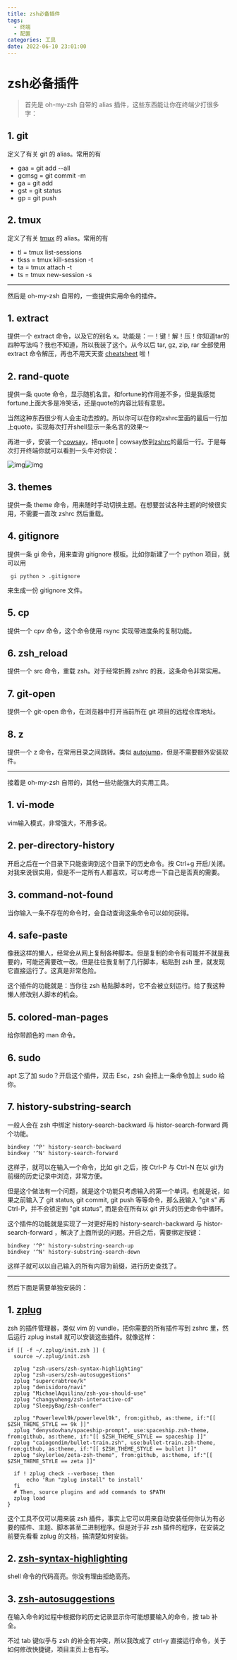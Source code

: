 ```yaml
---
title: zsh必备插件
tags:
  - 终端
  - 配置
categories: 工具
date: 2022-06-10 23:01:00
---
```


# zsh必备插件
> 首先是 oh-my-zsh 自带的 alias 插件，这些东西能让你在终端少打很多字：

## 1. git

定义了有关 git 的 alias。常用的有 

- gaa = git add --all 
- gcmsg = git commit -m 
- ga = git add 
- gst = git status 
- gp = git push

## 2. tmux

定义了有关 [tmux](https://www.zhihu.com/search?q=tmux&search_source=Entity&hybrid_search_source=Entity&hybrid_search_extra={"sourceType"%3A"answer"%2C"sourceId"%3A617215298}) 的 alias。常用的有

- tl = tmux list-sessions
- tkss = tmux kill-session -t
- ta = tmux attach -t
- ts = tmux new-session -s

------

然后是 oh-my-zsh 自带的，一些提供实用命令的插件。

## 1. extract

提供一个 extract 命令，以及它的别名 x。功能是：一！键！解！压！你知道tar的四种写法吗？我也不知道，所以我装了这个。从今以后 tar, gz, zip, rar 全部使用 extract 命令解压，再也不用天天查 [cheatsheet](https://www.zhihu.com/search?q=cheatsheet&search_source=Entity&hybrid_search_source=Entity&hybrid_search_extra={"sourceType"%3A"answer"%2C"sourceId"%3A617215298}) 啦！

## 2. rand-quote

提供一条 quote 命令，显示随机名言。和fortune的作用差不多，但是我感觉fortune上面大多是冷笑话，还是quote的内容比较有意思。

当然这种东西很少有人会主动去按的。所以你可以在你的zshrc里面的最后一行加上quote，实现每次打开shell显示一条名言的效果～

再进一步，安装一个[cowsay](https://www.zhihu.com/search?q=cowsay&search_source=Entity&hybrid_search_source=Entity&hybrid_search_extra={"sourceType"%3A"answer"%2C"sourceId"%3A617215298})，把quote | cowsay放到[zshrc](https://www.zhihu.com/search?q=zshrc&search_source=Entity&hybrid_search_source=Entity&hybrid_search_extra={"sourceType"%3A"answer"%2C"sourceId"%3A617215298})的最后一行。于是每次打开终端你就可以看到一头牛对你说：

![img](https://pic1.zhimg.com/50/v2-adfbc44c98d3a6b1137efa8a7abfda6c_720w.jpg?source=1940ef5c)![img](https://pic1.zhimg.com/80/v2-adfbc44c98d3a6b1137efa8a7abfda6c_1440w.jpg?source=1940ef5c)

## 3. themes

提供一条 theme 命令，用来随时手动切换主题。在想要尝试各种主题的时候很实用，不需要一直改 zshrc 然后重载。

## 4. gitignore

提供一条 gi 命令，用来查询 gitignore 模板。比如你新建了一个 python 项目，就可以用

```text
 gi python > .gitignore 
```

来生成一份 gitignore 文件。

## 5. cp

提供一个 cpv 命令，这个命令使用 rsync 实现带进度条的复制功能。

## 6. zsh_reload

提供一个 src 命令，重载 zsh。对于经常折腾 zshrc 的我，这条命令非常实用。

## 7. git-open

提供一个 git-open 命令，在浏览器中打开当前所在 git 项目的远程仓库地址。

## 8. z

提供一个 z 命令，在常用目录之间跳转。类似 [autojump](https://www.zhihu.com/search?q=autojump&search_source=Entity&hybrid_search_source=Entity&hybrid_search_extra={"sourceType"%3A"answer"%2C"sourceId"%3A617215298})，但是不需要额外安装软件。

------

接着是 oh-my-zsh 自带的，其他一些功能强大的实用工具。

## 1. vi-mode

vim输入模式，非常强大，不用多说。

## 2. per-directory-history

开启之后在一个目录下只能查询到这个目录下的历史命令。按 Ctrl+g 开启/关闭。对我来说很实用，但是不一定所有人都喜欢，可以考虑一下自己是否真的需要。

## 3. command-not-found

当你输入一条不存在的命令时，会自动查询这条命令可以如何获得。

## 4. safe-paste

像我这样的懒人，经常会从网上复制各种脚本。但是复制的命令有可能并不就是我要的，可能还需要改一改。但是往往我复制了几行脚本，粘贴到 zsh 里，就发现它直接运行了。这真是非常危险。

这个插件的功能就是：当你往 zsh 粘贴脚本时，它不会被立刻运行。给了我这种懒人修改别人脚本的机会。

## 5. colored-man-pages

给你带颜色的 man 命令。

## 6. sudo

apt 忘了加 sudo？开启这个插件，双击 Esc，zsh 会把上一条命令加上 sudo 给你。

## 7. history-substring-search

一般人会在 zsh 中绑定 history-search-backward 与 histor-search-forward 两个功能。

```text
bindkey '^P' history-search-backward
bindkey '^N' history-search-forward
```

这样子，就可以在输入一个命令，比如 git 之后，按 Ctrl-P 与 Ctrl-N 在以 git为前缀的历史记录中浏览，非常方便。

但是这个做法有一个问题，就是这个功能只考虑输入的第一个单词。也就是说，如果之前输入了 git status, git commit, git push 等等命令，那么我输入 "git s" 再 Ctrl-P，并不会锁定到 "git status", 而是会在所有以 git 开头的历史命令中循环。

这个插件的功能就是实现了一对更好用的 history-search-backward 与 histor-search-forward ，解决了上面所说的问题。开启之后，需要绑定按键：

```text
bindkey '^P' history-substring-search-up
bindkey '^N' history-substring-search-down
```

这样子就可以以自己输入的所有内容为前缀，进行历史查找了。

------

然后下面是需要单独安装的：

## 1. [zplug](https://link.zhihu.com/?target=https%3A//github.com/zplug/zplug)

zsh 的插件管理器，类似 vim 的 vundle，把你需要的所有插件写到 zshrc 里，然后运行 zplug install 就可以安装这些插件。就像这样：

```text
if [[ -f ~/.zplug/init.zsh ]] {
  source ~/.zplug/init.zsh

  zplug "zsh-users/zsh-syntax-highlighting"
  zplug "zsh-users/zsh-autosuggestions"
  zplug "supercrabtree/k"
  zplug "denisidoro/navi"
  zplug "MichaelAquilina/zsh-you-should-use"
  zplug "changyuheng/zsh-interactive-cd"
  zplug "SleepyBag/zsh-confer"

  zplug "Powerlevel9k/powerlevel9k", from:github, as:theme, if:"[[ $ZSH_THEME_STYLE == 9k ]]"
  zplug "denysdovhan/spaceship-prompt", use:spaceship.zsh-theme, from:github, as:theme, if:"[[ $ZSH_THEME_STYLE == spaceship ]]"
  zplug "caiogondim/bullet-train.zsh", use:bullet-train.zsh-theme, from:github, as:theme, if:"[[ $ZSH_THEME_STYLE == bullet ]]"
  zplug "skylerlee/zeta-zsh-theme", from:github, as:theme, if:"[[ $ZSH_THEME_STYLE == zeta ]]"

  if ! zplug check --verbose; then
      echo 'Run "zplug install" to install'
  fi
  # Then, source plugins and add commands to $PATH
  zplug load
}
```

这个工具不仅可以用来装 zsh 插件，事实上它可以用来自动安装任何你认为有必要的插件、主题、脚本甚至二进制程序。但是对于非 zsh 插件的程序，在安装之前要先看看 zplug 的文档，搞清楚如何安装。

## 2. [zsh-syntax-highlighting](https://link.zhihu.com/?target=https%3A//github.com/zsh-users/zsh-syntax-highlighting)

shell 命令的代码高亮。你没有理由拒绝高亮。

## 3. [zsh-autosuggestions](https://link.zhihu.com/?target=https%3A//github.com/zsh-users/zsh-autosuggestions)

在输入命令的过程中根据你的历史记录显示你可能想要输入的命令，按 tab 补全。

不过 tab 键似乎与 zsh 的补全有冲突，所以我改成了 ctrl-y 直接运行命令，关于如何修改快捷键，项目主页上也有写。